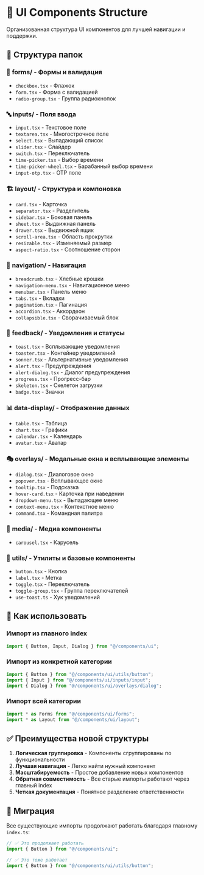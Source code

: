 # 🎨 UI Components Structure

Организованная структура UI компонентов для лучшей навигации и поддержки.

## 📁 Структура папок

### 📝 **forms/** - Формы и валидация

- `checkbox.tsx` - Флажок
- `form.tsx` - Форма с валидацией
- `radio-group.tsx` - Группа радиокнопок

### 🔤 **inputs/** - Поля ввода

- `input.tsx` - Текстовое поле
- `textarea.tsx` - Многострочное поле
- `select.tsx` - Выпадающий список
- `slider.tsx` - Слайдер
- `switch.tsx` - Переключатель
- `time-picker.tsx` - Выбор времени
- `time-picker-wheel.tsx` - Барабанный выбор времени
- `input-otp.tsx` - OTP поле

### 🏗️ **layout/** - Структура и компоновка

- `card.tsx` - Карточка
- `separator.tsx` - Разделитель
- `sidebar.tsx` - Боковая панель
- `sheet.tsx` - Выдвижная панель
- `drawer.tsx` - Выдвижной ящик
- `scroll-area.tsx` - Область прокрутки
- `resizable.tsx` - Изменяемый размер
- `aspect-ratio.tsx` - Соотношение сторон

### 🧭 **navigation/** - Навигация

- `breadcrumb.tsx` - Хлебные крошки
- `navigation-menu.tsx` - Навигационное меню
- `menubar.tsx` - Панель меню
- `tabs.tsx` - Вкладки
- `pagination.tsx` - Пагинация
- `accordion.tsx` - Аккордеон
- `collapsible.tsx` - Сворачиваемый блок

### 🔔 **feedback/** - Уведомления и статусы

- `toast.tsx` - Всплывающие уведомления
- `toaster.tsx` - Контейнер уведомлений
- `sonner.tsx` - Альтернативные уведомления
- `alert.tsx` - Предупреждения
- `alert-dialog.tsx` - Диалог предупреждения
- `progress.tsx` - Прогресс-бар
- `skeleton.tsx` - Скелетон загрузки
- `badge.tsx` - Значки

### 📊 **data-display/** - Отображение данных

- `table.tsx` - Таблица
- `chart.tsx` - Графики
- `calendar.tsx` - Календарь
- `avatar.tsx` - Аватар

### 🎭 **overlays/** - Модальные окна и всплывающие элементы

- `dialog.tsx` - Диалоговое окно
- `popover.tsx` - Всплывающее окно
- `tooltip.tsx` - Подсказка
- `hover-card.tsx` - Карточка при наведении
- `dropdown-menu.tsx` - Выпадающее меню
- `context-menu.tsx` - Контекстное меню
- `command.tsx` - Командная палитра

### 📱 **media/** - Медиа компоненты

- `carousel.tsx` - Карусель

### 🔧 **utils/** - Утилиты и базовые компоненты

- `button.tsx` - Кнопка
- `label.tsx` - Метка
- `toggle.tsx` - Переключатель
- `toggle-group.tsx` - Группа переключателей
- `use-toast.ts` - Хук уведомлений

## 🚀 Как использовать

### Импорт из главного index

```typescript
import { Button, Input, Dialog } from "@/components/ui";
```

### Импорт из конкретной категории

```typescript
import { Button } from "@/components/ui/utils/button";
import { Input } from "@/components/ui/inputs/input";
import { Dialog } from "@/components/ui/overlays/dialog";
```

### Импорт всей категории

```typescript
import * as Forms from "@/components/ui/forms";
import * as Layout from "@/components/ui/layout";
```

## ✅ Преимущества новой структуры

1. **Логическая группировка** - Компоненты сгруппированы по функциональности
2. **Лучшая навигация** - Легко найти нужный компонент
3. **Масштабируемость** - Простое добавление новых компонентов
4. **Обратная совместимость** - Все старые импорты работают через главный index
5. **Четкая документация** - Понятное разделение ответственности

## 🔄 Миграция

Все существующие импорты продолжают работать благодаря главному `index.ts`:

```typescript
// ✅ Это продолжает работать
import { Button } from "@/components/ui";

// ✅ Это тоже работает
import { Button } from "@/components/ui/utils/button";
```
